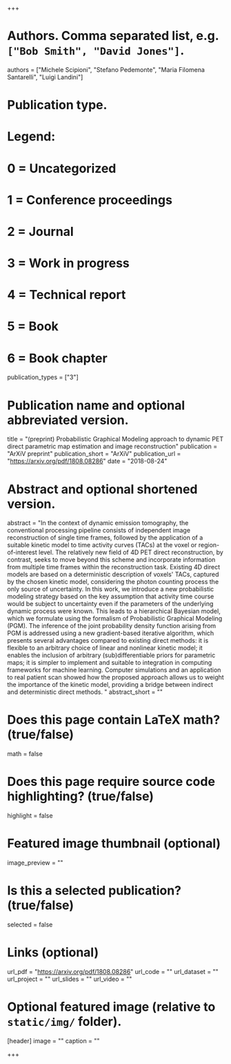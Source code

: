 +++

# Authors. Comma separated list, e.g. `["Bob Smith", "David Jones"]`.
authors = ["Michele Scipioni", "Stefano Pedemonte", "Maria Filomena Santarelli", "Luigi Landini"]

# Publication type.
# Legend:
# 0 = Uncategorized
# 1 = Conference proceedings
# 2 = Journal
# 3 = Work in progress
# 4 = Technical report
# 5 = Book
# 6 = Book chapter
publication_types = ["3"]

# Publication name and optional abbreviated version.
title = "(preprint) Probabilistic Graphical Modeling approach to dynamic PET direct parametric map estimation and image reconstruction"
publication = "ArXiV preprint"
publication_short = "ArXiV"
publication_url = "https://arxiv.org/pdf/1808.08286"
date = "2018-08-24"

# Abstract and optional shortened version.
abstract = "In the context of dynamic emission tomography, the conventional processing pipeline consists of independent image reconstruction of single time frames, followed by the application of a suitable kinetic model to time activity curves (TACs) at the voxel or region-of-interest level. The relatively new field of 4D PET direct reconstruction, by contrast, seeks to move beyond this scheme and incorporate information from multiple time frames within the reconstruction task. Existing 4D direct models are based on a deterministic description of voxels' TACs, captured by the chosen kinetic model, considering the photon counting process the only source of uncertainty. In this work, we introduce a new probabilistic modeling strategy based on the key assumption that activity time course would be subject to uncertainty even if the parameters of the underlying dynamic process were known. This leads to a hierarchical Bayesian model, which we formulate using the formalism of Probabilistic Graphical Modeling (PGM). The inference of the joint probability density function arising from PGM is addressed using a new gradient-based iterative algorithm, which presents several advantages compared to existing direct methods: it is flexible to an arbitrary choice of linear and nonlinear kinetic model; it enables the inclusion of arbitrary (sub)differentiable priors for parametric maps; it is simpler to implement and suitable to integration in computing frameworks for machine learning. Computer simulations and an application to real patient scan showed how the proposed approach allows us to weight the importance of the kinetic model, providing a bridge between indirect and deterministic direct methods. "
abstract_short = ""

# Does this page contain LaTeX math? (true/false)
math = false

# Does this page require source code highlighting? (true/false)
highlight = false

# Featured image thumbnail (optional)
image_preview = ""

# Is this a selected publication? (true/false)
selected = false

# Links (optional)
url_pdf = "https://arxiv.org/pdf/1808.08286"
url_code = ""
url_dataset = ""
url_project = ""
url_slides = ""
url_video = ""

# Optional featured image (relative to `static/img/` folder).
[header]
image = ""
caption = ""

+++
